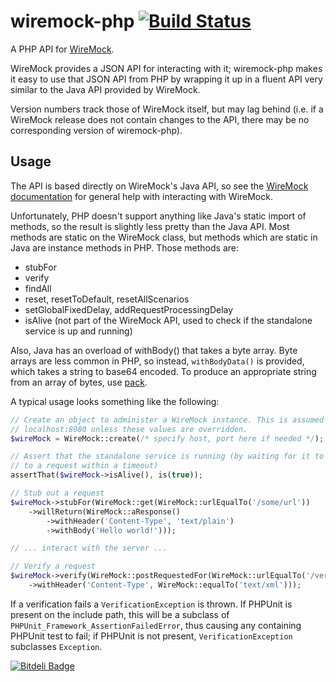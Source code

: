 wiremock-php [![Build Status](https://travis-ci.org/rowanhill/wiremock-php.png?branch=master)](https://travis-ci.org/rowanhill/wiremock-php)
============
A PHP API for [WireMock](https://github.com/tomakehurst/wiremock).

WireMock provides a JSON API for interacting with it; wiremock-php makes it easy to use that JSON API from PHP by
wrapping it up in a fluent API very similar to the Java API provided by WireMock.

Version numbers track those of WireMock itself, but may lag behind (i.e. if a WireMock release does not contain changes
to the API, there may be no corresponding version of wiremock-php).

Usage
-----
The API is based directly on WireMock's Java API, so see the [WireMock documentation](http://wiremock.org/) for general
help with interacting with WireMock.

Unfortunately, PHP doesn't support anything like Java's static import of methods, so the result is slightly less pretty
than the Java API. Most methods are static on the WireMock class, but methods which are static in Java are instance
methods in PHP. Those methods are:

- stubFor
- verify
- findAll
- reset, resetToDefault, resetAllScenarios
- setGlobalFixedDelay, addRequestProcessingDelay
- isAlive (not part of the WireMock API, used to check if the standalone service is up and running)

Also, Java has an overload of withBody() that takes a byte array. Byte arrays are less common in PHP, so instead,
`withBodyData()` is provided, which takes a string to base64 encoded. To produce an appropriate string from an array
of bytes, use [pack](http://php.net/pack).

A typical usage looks something like the following:
```php
// Create an object to administer a WireMock instance. This is assumed to be at
// localhost:8080 unless these values are overridden.
$wireMock = WireMock::create(/* specify host, port here if needed */);

// Assert that the standalone service is running (by waiting for it to respond
// to a request within a timeout)
assertThat($wireMock->isAlive(), is(true));

// Stub out a request
$wireMock->stubFor(WireMock::get(WireMock::urlEqualTo('/some/url'))
    ->willReturn(WireMock::aResponse()
        ->withHeader('Content-Type', 'text/plain')
        ->withBody('Hello world!')));

// ... interact with the server ...

// Verify a request
$wireMock->verify(WireMock::postRequestedFor(WireMock::urlEqualTo('/verify/this'))
    ->withHeader('Content-Type', WireMock::equalTo('text/xml')));
```

If a verification fails a `VerificationException` is thrown. If PHPUnit is present on the include path, this will be a
subclass of `PHPUnit_Framework_AssertionFailedError`, thus causing any containing PHPUnit test to fail; if PHPUnit is
not present, `VerificationException` subclasses `Exception`.


[![Bitdeli Badge](https://d2weczhvl823v0.cloudfront.net/rowanhill/wiremock-php/trend.png)](https://bitdeli.com/free "Bitdeli Badge")
